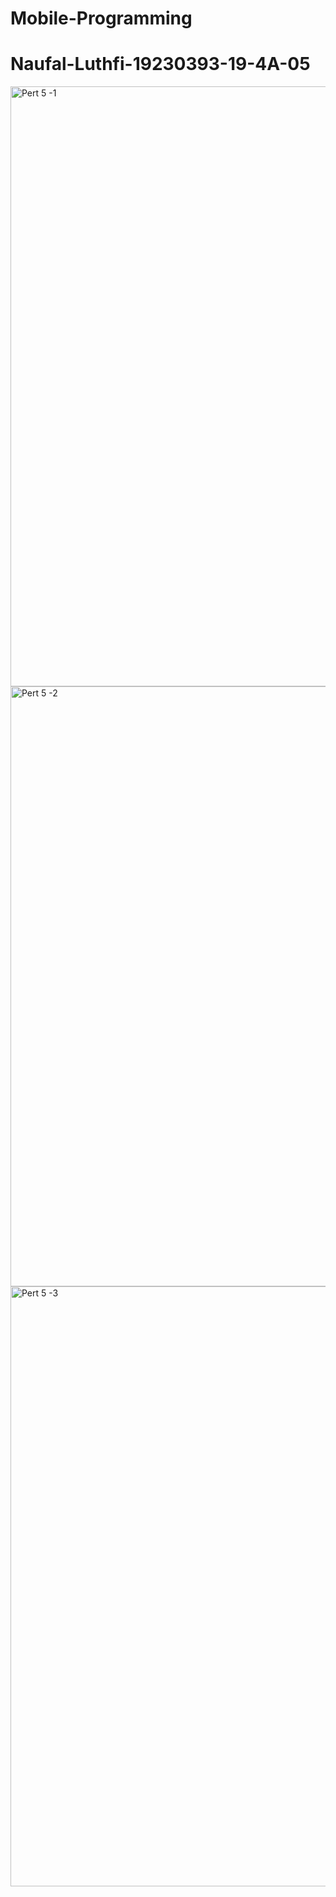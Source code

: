 # Mobile-Programming
# Naufal-Luthfi-19230393-19-4A-05
<img width="960" alt="Pert 5 -1" src="https://github.com/user-attachments/assets/9b9cec94-7700-4a90-95c3-34429cb5cd43" />
<img width="960" alt="Pert 5 -2" src="https://github.com/user-attachments/assets/cb22fc8c-99cc-44f2-b523-76e418ffed4a" />
<img width="960" alt="Pert 5 -3" src="https://github.com/user-attachments/assets/81ebe3c2-dbb9-4aec-b81f-b206d6f4a385" />
